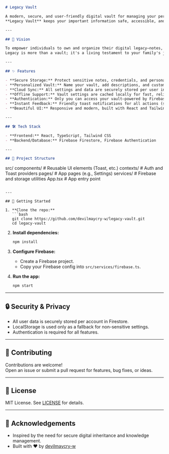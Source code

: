 ```markdown
# Legacy Vault

A modern, secure, and user-friendly digital vault for managing your personal knowledge, memories, sensitive notes, and digital legacy.  
**Legacy Vault** keeps your important information safe, accessible, and ready to pass down to future generations.

---

## 🚀 Vision

To empower individuals to own and organize their digital legacy—notes, credentials, documents, memories—and pass them on with confidence.  
Legacy is more than a vault; it's a living testament to your family's journey.

---

## ✨ Features

- **Secure Storage:** Protect sensitive notes, credentials, and personal records.
- **Personalized Vault:** Name your vault, add descriptions, and customize its background.
- **Cloud Sync:** All settings and data are securely stored per user in Firebase Firestore.
- **Offline Support:** Vault settings are cached locally for fast, reliable access even offline.
- **Authentication:** Only you can access your vault—powered by Firebase Authentication.
- **Instant Feedback:** Friendly toast notifications for all actions (saving, errors, success).
- **Beautiful UI:** Responsive and modern, built with React and Tailwind CSS.

---

## 🛠️ Tech Stack

- **Frontend:** React, TypeScript, Tailwind CSS
- **Backend/Database:** Firebase Firestore, Firebase Authentication

---

## 📁 Project Structure

```
src/
  components/    # Reusable UI elements (Toast, etc.)
  contexts/      # Auth and Toast providers
  pages/         # App pages (e.g., Settings)
  services/      # Firebase and storage utilities
  App.tsx        # App entry point
```

---

## 🏁 Getting Started

1. **Clone the repo:**
   ```bash
   git clone https://github.com/devilmaycry-w/legacy-vault.git
   cd legacy-vault
   ```

2. **Install dependencies:**
   ```bash
   npm install
   ```

3. **Configure Firebase:**
   - Create a Firebase project.
   - Copy your Firebase config into `src/services/firebase.ts`.

4. **Run the app:**
   ```bash
   npm start
   ```

---

## 🔒 Security & Privacy

- All user data is securely stored per account in Firestore.
- LocalStorage is used only as a fallback for non-sensitive settings.
- Authentication is required for all features.

---

## 🤝 Contributing

Contributions are welcome!  
Open an issue or submit a pull request for features, bug fixes, or ideas.

---

## 📄 License

MIT License. See [LICENSE](LICENSE) for details.

---

## 🙏 Acknowledgements

- Inspired by the need for secure digital inheritance and knowledge management.
- Built with ♥ by [devilmaycry-w](https://github.com/devilmaycry-w)
```
